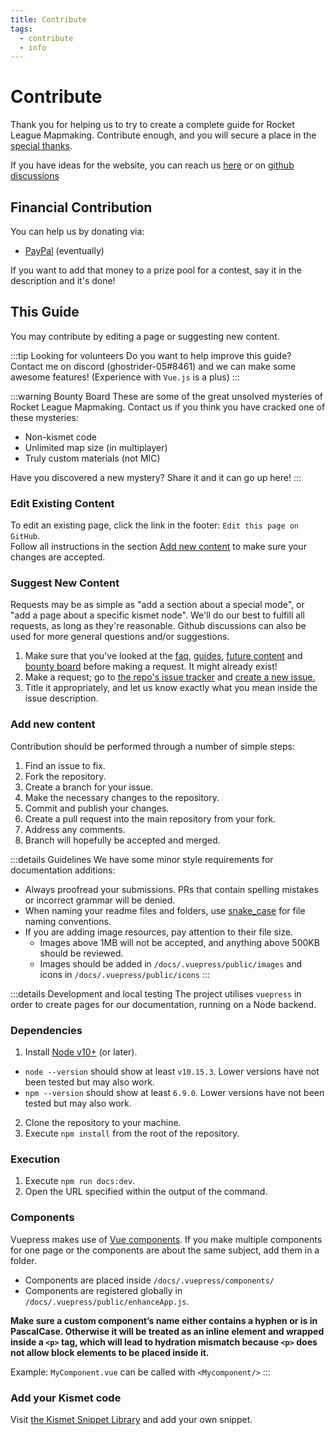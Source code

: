 ```yaml
---
title: Contribute
tags:
  - contribute
  - info
---
```


# Contribute

Thank you for helping us to try to create a complete guide for Rocket League Mapmaking. Contribute enough, and you will secure a place in the [special thanks](../more/about).

If you have ideas for the website, you can reach us [here](../more/contact) or on [github discussions](https://github.com/RocketLeagueMapmaking/RL-docs/discussions)

## Financial Contribution

You can help us by donating via:
- [PayPal]() (eventually)

If you want to add that money to a prize pool for a contest, say it in the description and it's done!

## This Guide

You may contribute by editing a page or suggesting new content.

:::tip Looking for volunteers
Do you want to help improve this guide? Contact me on discord (ghostrider-05#8461) and we can make some awesome features! (Experience with `Vue.js` is a plus)
:::

:::warning Bounty Board
These are some of the great unsolved mysteries of Rocket League Mapmaking. Contact us if you think you have cracked one of these mysteries:
* Non-kismet code
* Unlimited map size (in multiplayer)
* Truly custom materials (not MIC)

Have you discovered a new mystery? Share it and it can go up here!
:::

### Edit Existing Content

To edit an existing page, click the link in the footer: `Edit this page on GitHub`.  
Follow all instructions in the section [Add new content](./contribute.html#add-new-content) to make sure your changes are accepted.

### Suggest New Content

Requests may be as simple as "add a section about a special mode", or "add a page about a specific kismet node". We'll do our best to fulfill all requests, as long as they're reasonable. Github discussions can also be used for more general questions and/or suggestions. 

1. Make sure that you've looked at the [faq](../faq/), [guides](../guide/guides), [future content](../../more/roadmap.html#upcoming-content) and [bounty board](./contribute.html#this-guide) before making a request. It might already exist!
2. Make a request; go to [the repo's issue tracker](https://github.com/webbuildlucas/RL-docs/issues) and [create a new issue.](https://github.com/webbuildlucas/RL-docs/issues)
3. Title it appropriately, and let us know exactly what you mean inside the issue description. 

### Add new content

Contribution should be performed through a number of simple steps:
1. Find an issue to fix.
2. Fork the repository.
3. Create a branch for your issue.
4. Make the necessary changes to the repository.
5. Commit and publish your changes.
6. Create a pull request into the main repository from your fork.
7. Address any comments.
8. Branch will hopefully be accepted and merged.

:::details Guidelines
We have some minor style requirements for documentation additions:
- Always proofread your submissions. PRs that contain spelling mistakes or incorrect grammar will be denied.
- When naming your readme files and folders, use [snake_case](https://en.wikipedia.org/wiki/Snake_case) for file naming 
conventions.
- If you are adding image resources, pay attention to their file size. 
  - Images above 1MB will not be accepted, and anything above 500KB should be reviewed.
  - Images should be added in `/docs/.vuepress/public/images` and icons in `/docs/.vuepress/public/icons`
:::

:::details Development and local testing
The project utilises `vuepress` in order to create pages for our documentation, running on a Node backend.

### Dependencies
1. Install [Node v10+](https://docs.npmjs.com/downloading-and-installing-node-js-and-npm) (or later).
  - `node --version` should show at least `v10.15.3`. Lower versions have not been tested but may also work.
  - `npm --version` should show at least `6.9.0`. Lower versions have not been tested but may also work.
2. Clone the repository to your machine.
3. Execute `npm install` from the root of the repository.

### Execution
1. Execute `npm run docs:dev`.
2. Open the URL specified within the output of the command.

### Components
Vuepress makes use of [Vue components](https://vuepress.vuejs.org/guide/using-vue.html#using-components). If you make multiple components for one page or the components are about the same subject, add them in a folder. 
* Components are placed inside `/docs/.vuepress/components/` 
* Components are registered globally in `/docs/.vuepress/public/enhanceApp.js`. 

**Make sure a custom component’s name either contains a hyphen or is in PascalCase. Otherwise it will be treated as an inline element and wrapped inside a `<p>` tag, which will lead to hydration mismatch because `<p>` does not allow block elements to be placed inside it.**

Example: `MyComponent.vue` can be called with `<Mycomponent/>` 
:::

### Add your Kismet code

Visit [the Kismet Snippet Library](https://github.com/RocketLeagueMapmaking/Kismet) and add your own snippet.









